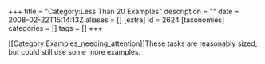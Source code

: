 +++
title = "Category:Less Than 20 Examples"
description = ""
date = 2008-02-22T15:14:13Z
aliases = []
[extra]
id = 2624
[taxonomies]
categories = []
tags = []
+++

[[Category:Examples_needing_attention]]These tasks are reasonably sized, but could still use some more examples.
